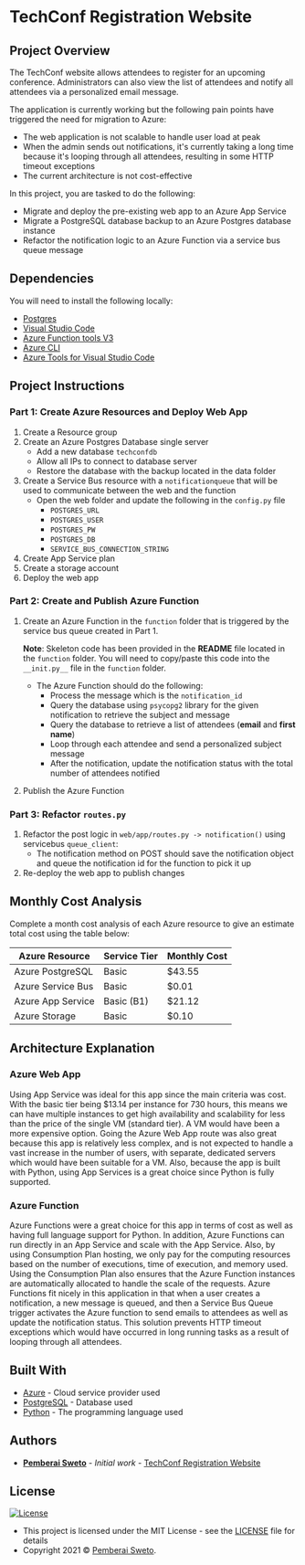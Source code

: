 # TechConf Registration Website

## Project Overview
The TechConf website allows attendees to register for an upcoming conference. Administrators can also view the list of attendees and notify all attendees via a personalized email message.

The application is currently working but the following pain points have triggered the need for migration to Azure:
 - The web application is not scalable to handle user load at peak
 - When the admin sends out notifications, it's currently taking a long time because it's looping through all attendees, resulting in some HTTP timeout exceptions
 - The current architecture is not cost-effective 

In this project, you are tasked to do the following:
- Migrate and deploy the pre-existing web app to an Azure App Service
- Migrate a PostgreSQL database backup to an Azure Postgres database instance
- Refactor the notification logic to an Azure Function via a service bus queue message

## Dependencies

You will need to install the following locally:
- [Postgres](https://www.postgresql.org/download/)
- [Visual Studio Code](https://code.visualstudio.com/download)
- [Azure Function tools V3](https://docs.microsoft.com/en-us/azure/azure-functions/functions-run-local?tabs=windows%2Ccsharp%2Cbash#install-the-azure-functions-core-tools)
- [Azure CLI](https://docs.microsoft.com/en-us/cli/azure/install-azure-cli?view=azure-cli-latest)
- [Azure Tools for Visual Studio Code](https://marketplace.visualstudio.com/items?itemName=ms-vscode.vscode-node-azure-pack)

## Project Instructions

### Part 1: Create Azure Resources and Deploy Web App
1. Create a Resource group
2. Create an Azure Postgres Database single server
   - Add a new database `techconfdb`
   - Allow all IPs to connect to database server
   - Restore the database with the backup located in the data folder
3. Create a Service Bus resource with a `notificationqueue` that will be used to communicate between the web and the function
   - Open the web folder and update the following in the `config.py` file
      - `POSTGRES_URL`
      - `POSTGRES_USER`
      - `POSTGRES_PW`
      - `POSTGRES_DB`
      - `SERVICE_BUS_CONNECTION_STRING`
4. Create App Service plan
5. Create a storage account
6. Deploy the web app

### Part 2: Create and Publish Azure Function
1. Create an Azure Function in the `function` folder that is triggered by the service bus queue created in Part 1.

      **Note**: Skeleton code has been provided in the **README** file located in the `function` folder. You will need to copy/paste this code into the `__init.py__` file in the `function` folder.
      - The Azure Function should do the following:
         - Process the message which is the `notification_id`
         - Query the database using `psycopg2` library for the given notification to retrieve the subject and message
         - Query the database to retrieve a list of attendees (**email** and **first name**)
         - Loop through each attendee and send a personalized subject message
         - After the notification, update the notification status with the total number of attendees notified
2. Publish the Azure Function

### Part 3: Refactor `routes.py`
1. Refactor the post logic in `web/app/routes.py -> notification()` using servicebus `queue_client`:
   - The notification method on POST should save the notification object and queue the notification id for the function to pick it up
2. Re-deploy the web app to publish changes

## Monthly Cost Analysis
Complete a month cost analysis of each Azure resource to give an estimate total cost using the table below:

| Azure Resource   | Service Tier | Monthly Cost |
| ---------------- | ------------ | -------------- |
| Azure PostgreSQL |   Basic      |   $43.55       |
| Azure Service Bus|   Basic      |   $0.01        |
| Azure App Service|   Basic (B1) |   $21.12       |
| Azure Storage    |   Basic      |   $0.10        |

## Architecture Explanation

### Azure Web App
Using App Service was ideal for this app since the main criteria was cost. With the basic tier being $13.14 per instance for 730 hours, this means we can have multiple instances to get high availability and scalability for less than the price of the single VM (standard tier). A VM would have been a more expensive option. Going the Azure Web App route was also great because this app is relatively less complex, and is not expected to handle a vast increase in the number of users, with separate, dedicated servers which would have been suitable for a VM. Also, because the app is built with Python, using App Services is a great choice since Python is fully supported.

### Azure Function
Azure Functions were a great choice for this app in terms of cost as well as having full language support for Python. In addition, Azure Functions can run directly in an App Service and scale with the App Service. Also, by using Consumption Plan hosting, we only pay for the computing resources based on the number of executions, time of execution, and memory used. Using the Consumption Plan also ensures that the Azure Function instances are automatically allocated to handle the scale of the requests. Azure Functions fit nicely in this application in that when a user creates a notification, a new message is queued, and then a Service Bus Queue trigger activates the Azure function to send emails to attendees as well as update the notification status. This solution prevents HTTP timeout exceptions which would have occurred in long running tasks as a result of looping through all attendees. 

## Built With

* [Azure](https://portal.azure.com/) - Cloud service provider used
* [PostgreSQL](https://www.postgresql.org//) - Database used
* [Python](https://www.python.org/) - The programming language used

## Authors

* **[Pemberai Sweto](https://github.com/thepembeweb)** - *Initial work* - [TechConf Registration Website](https://github.com/thepembeweb/migrate-app-to-azure)

## License

[![License](http://img.shields.io/:license-mit-green.svg?style=flat-square)](http://badges.mit-license.org)

- This project is licensed under the MIT License - see the [LICENSE](LICENSE.md) file for details
- Copyright 2021 © [Pemberai Sweto](https://github.com/thepembeweb).

